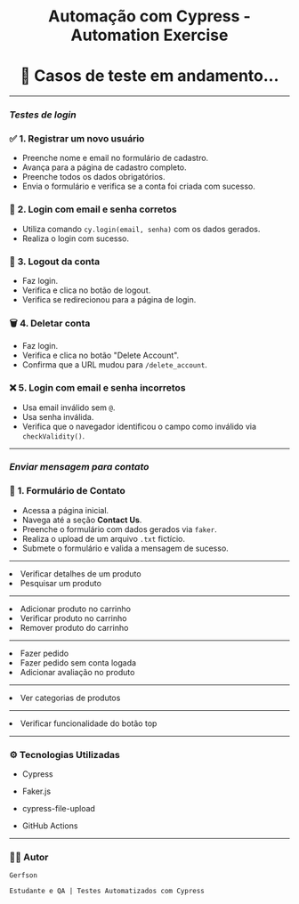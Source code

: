 ﻿<h1 align="center">Automação com Cypress - Automation Exercise</h1>
<h1 align="center">🎯 Casos de teste em andamento...</h1>


---
### *Testes de login*

### ✅ **1. Registrar um novo usuário**
- Preenche nome e email no formulário de cadastro.
- Avança para a página de cadastro completo.
- Preenche todos os dados obrigatórios.
- Envia o formulário e verifica se a conta foi criada com sucesso.

### 🔐 **2. Login com email e senha corretos**
- Utiliza comando `cy.login(email, senha)` com os dados gerados.
- Realiza o login com sucesso.

### 🚪 **3. Logout da conta**
- Faz login.
- Verifica e clica no botão de logout.
- Verifica se redirecionou para a página de login.

### 🗑️ **4. Deletar conta**
- Faz login.
- Verifica e clica no botão "Delete Account".
- Confirma que a URL mudou para `/delete_account`.

### ❌ **5. Login com email e senha incorretos**
- Usa email inválido sem `@`.
- Usa senha inválida.
- Verifica que o navegador identificou o campo como inválido via `checkValidity()`.

---
### *Enviar mensagem para contato*

### 📄 **1. Formulário de Contato**

- Acessa a página inicial.
- Navega até a seção **Contact Us**.
- Preenche o formulário com dados gerados via `faker`.
- Realiza o upload de um arquivo `.txt` fictício.
- Submete o formulário e valida a mensagem de sucesso.

---


<li>Verificar detalhes de um produto</li>
<li>Pesquisar um produto</li>
<hr>
<li>Adicionar produto no carrinho</li>
<li>Verificar produto no carrinho</li>
<li>Remover produto do carrinho</li>

<hr>
<li>Fazer pedido</li>
<li>Fazer pedido sem conta logada</li>
<li>Adicionar avaliação no produto</li>
<hr>
<li>Ver categorias de produtos</li>
<hr>
<li>Verificar funcionalidade do botão top </li>

</ul>

---
### ⚙️ **Tecnologias Utilizadas**
- Cypress

- Faker.js

- cypress-file-upload

- GitHub Actions

---

### **👨‍💻 Autor**

`Gerfson`

`Estudante e QA | Testes Automatizados com Cypress`